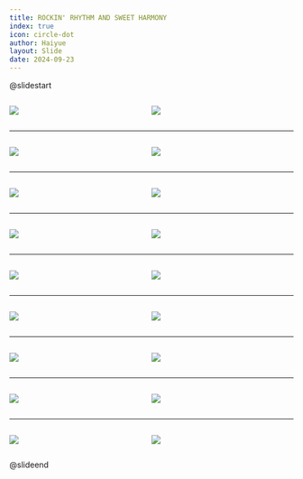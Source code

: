 ```yaml
---
title: ROCKIN' RHYTHM AND SWEET HARMONY
index: true
icon: circle-dot
author: Haiyue
layout: Slide
date: 2024-09-23
---
```

 
@slidestart

<div style="display:flex">
<div style="flex:1">

![](/reading/english/Level-P/ROCKIN'%20RHYTHM%20AND%20SWEET%20HARMONY/001.webp)
</div>
<div style="flex:1">

![](/reading/english/Level-P/ROCKIN'%20RHYTHM%20AND%20SWEET%20HARMONY/002.webp)
</div>
</div>

---

<div style="display:flex">
<div style="flex:1">

![](/reading/english/Level-P/ROCKIN'%20RHYTHM%20AND%20SWEET%20HARMONY/003.webp)
</div>
<div style="flex:1">

![](/reading/english/Level-P/ROCKIN'%20RHYTHM%20AND%20SWEET%20HARMONY/004.webp)
</div>
</div>

---

<div style="display:flex">
<div style="flex:1">

![](/reading/english/Level-P/ROCKIN'%20RHYTHM%20AND%20SWEET%20HARMONY/005.webp)
</div>
<div style="flex:1">

![](/reading/english/Level-P/ROCKIN'%20RHYTHM%20AND%20SWEET%20HARMONY/006.webp)
</div>
</div>

---

<div style="display:flex">
<div style="flex:1">

![](/reading/english/Level-P/ROCKIN'%20RHYTHM%20AND%20SWEET%20HARMONY/007.webp)
</div>
<div style="flex:1">

![](/reading/english/Level-P/ROCKIN'%20RHYTHM%20AND%20SWEET%20HARMONY/008.webp)
</div>
</div>

---

<div style="display:flex">
<div style="flex:1">

![](/reading/english/Level-P/ROCKIN'%20RHYTHM%20AND%20SWEET%20HARMONY/009.webp)
</div>
<div style="flex:1">

![](/reading/english/Level-P/ROCKIN'%20RHYTHM%20AND%20SWEET%20HARMONY/010.webp)
</div>
</div>

---

<div style="display:flex">
<div style="flex:1">

![](/reading/english/Level-P/ROCKIN'%20RHYTHM%20AND%20SWEET%20HARMONY/011.webp)
</div>
<div style="flex:1">

![](/reading/english/Level-P/ROCKIN'%20RHYTHM%20AND%20SWEET%20HARMONY/012.webp)
</div>
</div>

---

<div style="display:flex">
<div style="flex:1">

![](/reading/english/Level-P/ROCKIN'%20RHYTHM%20AND%20SWEET%20HARMONY/013.webp)
</div>
<div style="flex:1">

![](/reading/english/Level-P/ROCKIN'%20RHYTHM%20AND%20SWEET%20HARMONY/014.webp)
</div>
</div>

---

<div style="display:flex">
<div style="flex:1">

![](/reading/english/Level-P/ROCKIN'%20RHYTHM%20AND%20SWEET%20HARMONY/015.webp)
</div>
<div style="flex:1">

![](/reading/english/Level-P/ROCKIN'%20RHYTHM%20AND%20SWEET%20HARMONY/016.webp)
</div>
</div>

---

<div style="display:flex">
<div style="flex:1">

![](/reading/english/Level-P/ROCKIN'%20RHYTHM%20AND%20SWEET%20HARMONY/017.webp)
</div>
<div style="flex:1">

![](/reading/english/Level-P/ROCKIN'%20RHYTHM%20AND%20SWEET%20HARMONY/018.webp)
</div>
</div>

@slideend